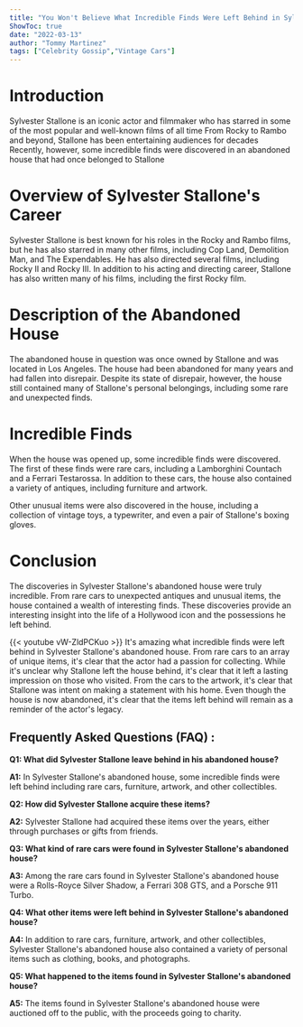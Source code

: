 ```yaml
---
title: "You Won't Believe What Incredible Finds Were Left Behind in Sylvester Stallone's Abandoned House - Including Rare Cars!"
ShowToc: true 
date: "2022-03-13"
author: "Tommy Martinez" 
tags: ["Celebrity Gossip","Vintage Cars"]
---
```

# Introduction

Sylvester Stallone is an iconic actor and filmmaker who has starred in some of the most popular and well-known films of all time From Rocky to Rambo and beyond, Stallone has been entertaining audiences for decades Recently, however, some incredible finds were discovered in an abandoned house that had once belonged to Stallone

# Overview of Sylvester Stallone's Career

Sylvester Stallone is best known for his roles in the Rocky and Rambo films, but he has also starred in many other films, including Cop Land, Demolition Man, and The Expendables. He has also directed several films, including Rocky II and Rocky III. In addition to his acting and directing career, Stallone has also written many of his films, including the first Rocky film.

# Description of the Abandoned House

The abandoned house in question was once owned by Stallone and was located in Los Angeles. The house had been abandoned for many years and had fallen into disrepair. Despite its state of disrepair, however, the house still contained many of Stallone's personal belongings, including some rare and unexpected finds.

# Incredible Finds

When the house was opened up, some incredible finds were discovered. The first of these finds were rare cars, including a Lamborghini Countach and a Ferrari Testarossa. In addition to these cars, the house also contained a variety of antiques, including furniture and artwork. 

Other unusual items were also discovered in the house, including a collection of vintage toys, a typewriter, and even a pair of Stallone's boxing gloves. 

# Conclusion

The discoveries in Sylvester Stallone's abandoned house were truly incredible. From rare cars to unexpected antiques and unusual items, the house contained a wealth of interesting finds. These discoveries provide an interesting insight into the life of a Hollywood icon and the possessions he left behind.

{{< youtube vW-ZldPCKuo >}} 
It's amazing what incredible finds were left behind in Sylvester Stallone's abandoned house. From rare cars to an array of unique items, it's clear that the actor had a passion for collecting. While it's unclear why Stallone left the house behind, it's clear that it left a lasting impression on those who visited. From the cars to the artwork, it's clear that Stallone was intent on making a statement with his home. Even though the house is now abandoned, it's clear that the items left behind will remain as a reminder of the actor's legacy.

## Frequently Asked Questions (FAQ) :
**Q1: What did Sylvester Stallone leave behind in his abandoned house?**

**A1:** In Sylvester Stallone's abandoned house, some incredible finds were left behind including rare cars, furniture, artwork, and other collectibles. 

**Q2: How did Sylvester Stallone acquire these items?**

**A2:** Sylvester Stallone had acquired these items over the years, either through purchases or gifts from friends. 

**Q3: What kind of rare cars were found in Sylvester Stallone's abandoned house?**

**A3:** Among the rare cars found in Sylvester Stallone's abandoned house were a Rolls-Royce Silver Shadow, a Ferrari 308 GTS, and a Porsche 911 Turbo. 

**Q4: What other items were left behind in Sylvester Stallone's abandoned house?**

**A4:** In addition to rare cars, furniture, artwork, and other collectibles, Sylvester Stallone's abandoned house also contained a variety of personal items such as clothing, books, and photographs. 

**Q5: What happened to the items found in Sylvester Stallone's abandoned house?**

**A5:** The items found in Sylvester Stallone's abandoned house were auctioned off to the public, with the proceeds going to charity.



